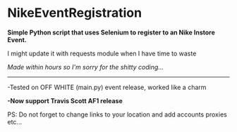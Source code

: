 # NikeEventRegistration

**Simple Python script that uses Selenium to register to an Nike Instore Event.**

I might update it with requests module when I have time to waste

*Made within hours so I'm sorry for the shitty coding...*

__________________________________________________________

-Tested on OFF WHITE (main.py) event release, worked like a charm

**-Now support Travis Scott AF1 release**

PS: Do not forget to change links to your location and add accounts proxies etc...
